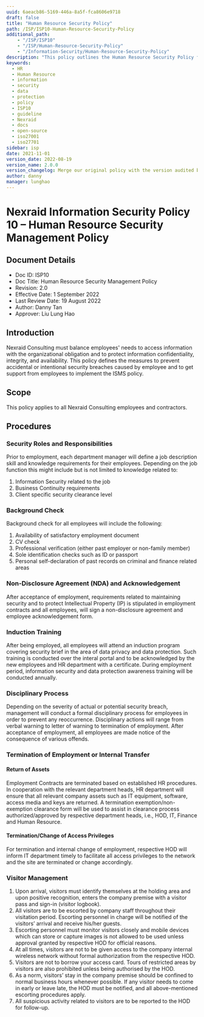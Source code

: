 ```yaml
---
uuid: 6aeacb86-5169-446a-8a5f-fca8606e9718
draft: false
title: "Human Resource Security Policy"
path: /ISP/ISP10-Human-Resource-Security-Policy
additional_path:
    - "/ISP/ISP10"
    - "/ISP/Human-Resource-Security-Policy"
    - "/Information-Security/Human-Resource-Security-Policy"
description: "This policy outlines the Human Resource Security Policy for Nexraid's information system."
keywords: 
  - HR
  - Human Resource
  - information
  - security
  - data
  - protection
  - policy
  - ISP10
  - guideline
  - Nexraid
  - docs
  - open-source
  - iso27001
  - iso27701
sidebar: isp
date: 2021-11-01
version_date: 2022-08-19
version_name: 2.0.0
version_changelog: Merge our original policy with the version audited by DPTM
author: danny
manager: lunghao
---
```



# Nexraid Information Security Policy 10 – Human Resource Security Management Policy

## Document Details
* Doc ID: ISP10
* Doc Title: Human Resource Security Management Policy
* Revision: 2.0
* Effective Date: 1 September 2022
* Last Review Date: 19 August 2022
* Author: Danny Tan
* Approver: Liu Lung Hao

## Introduction
Nexraid Consulting must balance employees' needs to access information with the organizational obligation and to protect information confidentiality, integrity, and availability. This policy defines the measures to prevent accidental or intentional security breaches caused by employee and to get support from employees to implement the ISMS policy.

## Scope
This policy applies to all Nexraid Consulting employees and contractors.

## Procedures

### Security Roles and Responsibilities
Prior to employment, each department manager will define a job description skill and knowledge requirements for their employees. Depending on the job function this might include but is not limited to knowledge related to:
1. Information Security related to the job
2. Business Continuity requirements
3. Client specific security clearance level

### Background Check
Background check for all employees will include the following:
1. Availability of satisfactory employment document
2. CV check
3. Professional verification (either past employer or non-family member)
4. Sole identification checks such as ID or passport
5. Personal self-declaration of past records on criminal and finance related areas

### Non-Disclosure Agreement (NDA) and Acknowledgement
After acceptance of employment, requirements related to maintaining security and to protect Intellectual Property (IP) is stipulated in employment contracts and all employees, will sign a non-disclosure agreement and employee acknowledgement form.

### Induction Training 
After being employed, all employees will attend an induction program covering security brief in the area of data privacy and data protection. Such training is conducted over the interal portal and to be acknowledged by the new employees and HR department with a certificate. During employment period, information security and data protection awareness training will be conducted annually.

### Disciplinary Process
Depending on the severity of actual or potential security breach, management will conduct a formal disciplinary process for employees in order to prevent any reoccurrence. Disciplinary actions will range from verbal warning to letter of warning to termination of employment. After acceptance of employment, all employees are made notice of the consequence of various offends.


### Termination of Employment or Internal Transfer
#### Return of Assets
Employment Contracts are terminated based on established HR procedures. In cooperation with the relevant department heads, HR department will ensure that all relevant company assets such as IT equipment, software, access media and keys are returned. A termination exemption/non-exemption clearance form will be used to assist in clearance process authorized/approved by respective department heads, i.e., HOD, IT, Finance and Human Resource.


#### Termination/Change of Access Privileges
For termination and internal change of employment, respective HOD will inform IT department timely to facilitate all access privileges to the network and the site are terminated or change accordingly.


### Visitor Management
1. Upon arrival, visitors must identify themselves at the holding area and upon positive recognition, enters the company premise with a visitor pass and sign-in (visitor logbook).
2. All visitors are to be escorted by company staff throughout their visitation period. Escorting personnel in charge will be notified of the visitors’ arrival and receive his/her guests. 
3. Escorting personnel must monitor visitors closely and mobile devices which can store or capture images is not allowed to be used unless approval granted by respective HOD for official reasons.
4. At all times, visitors are not to be given access to the company internal wireless network without formal authorization from the respective HOD.
5. Visitors are not to borrow your access card. Tours of restricted areas by visitors are also prohibited unless being authorised by the HOD.
6. As a norm, visitors’ stay in the company premise should be confined to normal business hours whenever possible. If any visitor needs to come in early or leave late, the HOD must be notified, and all above-mentioned escorting procedures apply.
7. All suspicious activity related to visitors are to be reported to the HOD for follow-up.